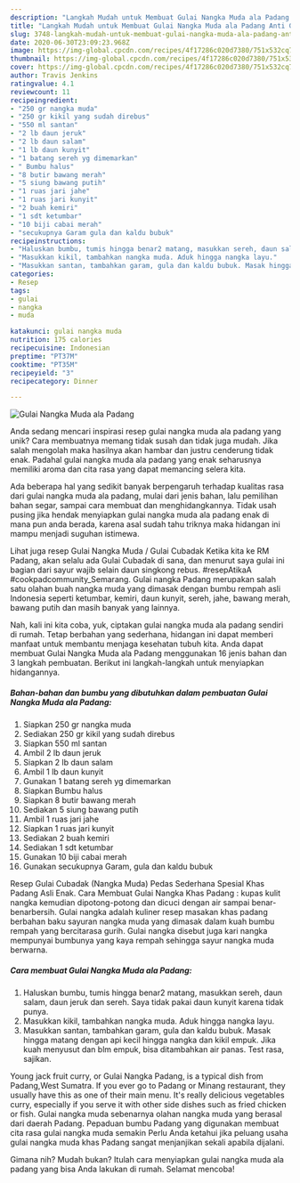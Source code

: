 ```yaml
---
description: "Langkah Mudah untuk Membuat Gulai Nangka Muda ala Padang Anti Gagal"
title: "Langkah Mudah untuk Membuat Gulai Nangka Muda ala Padang Anti Gagal"
slug: 3748-langkah-mudah-untuk-membuat-gulai-nangka-muda-ala-padang-anti-gagal
date: 2020-06-30T23:09:23.968Z
image: https://img-global.cpcdn.com/recipes/4f17286c020d7380/751x532cq70/gulai-nangka-muda-ala-padang-foto-resep-utama.jpg
thumbnail: https://img-global.cpcdn.com/recipes/4f17286c020d7380/751x532cq70/gulai-nangka-muda-ala-padang-foto-resep-utama.jpg
cover: https://img-global.cpcdn.com/recipes/4f17286c020d7380/751x532cq70/gulai-nangka-muda-ala-padang-foto-resep-utama.jpg
author: Travis Jenkins
ratingvalue: 4.1
reviewcount: 11
recipeingredient:
- "250 gr nangka muda"
- "250 gr kikil yang sudah direbus"
- "550 ml santan"
- "2 lb daun jeruk"
- "2 lb daun salam"
- "1 lb daun kunyit"
- "1 batang sereh yg dimemarkan"
- " Bumbu halus"
- "8 butir bawang merah"
- "5 siung bawang putih"
- "1 ruas jari jahe"
- "1 ruas jari kunyit"
- "2 buah kemiri"
- "1 sdt ketumbar"
- "10 biji cabai merah"
- "secukupnya Garam gula dan kaldu bubuk"
recipeinstructions:
- "Haluskan bumbu, tumis hingga benar2 matang, masukkan sereh, daun salam, daun jeruk dan sereh. Saya tidak pakai daun kunyit karena tidak punya."
- "Masukkan kikil, tambahkan nangka muda. Aduk hingga nangka layu."
- "Masukkan santan, tambahkan garam, gula dan kaldu bubuk. Masak hingga matang dengan api kecil hingga nangka dan kikil empuk. Jika kuah menyusut dan blm empuk, bisa ditambahkan air panas. Test rasa, sajikan."
categories:
- Resep
tags:
- gulai
- nangka
- muda

katakunci: gulai nangka muda 
nutrition: 175 calories
recipecuisine: Indonesian
preptime: "PT37M"
cooktime: "PT35M"
recipeyield: "3"
recipecategory: Dinner

---
```



![Gulai Nangka Muda ala Padang](https://img-global.cpcdn.com/recipes/4f17286c020d7380/751x532cq70/gulai-nangka-muda-ala-padang-foto-resep-utama.jpg)

Anda sedang mencari inspirasi resep gulai nangka muda ala padang yang unik? Cara membuatnya memang tidak susah dan tidak juga mudah. Jika salah mengolah maka hasilnya akan hambar dan justru cenderung tidak enak. Padahal gulai nangka muda ala padang yang enak seharusnya memiliki aroma dan cita rasa yang dapat memancing selera kita.

Ada beberapa hal yang sedikit banyak berpengaruh terhadap kualitas rasa dari gulai nangka muda ala padang, mulai dari jenis bahan, lalu pemilihan bahan segar, sampai cara membuat dan menghidangkannya. Tidak usah pusing jika hendak menyiapkan gulai nangka muda ala padang enak di mana pun anda berada, karena asal sudah tahu triknya maka hidangan ini mampu menjadi suguhan istimewa.

Lihat juga resep Gulai Nangka Muda / Gulai Cubadak Ketika kita ke RM Padang, akan selalu ada Gulai Cubadak di sana, dan menurut saya gulai ini bagian dari sayur wajib selain daun singkong rebus. #resepAtikaA #cookpadcommunity_Semarang. Gulai nangka Padang merupakan salah satu olahan buah nangka muda yang dimasak dengan bumbu rempah asli Indonesia seperti ketumbar, kemiri, daun kunyit, sereh, jahe, bawang merah, bawang putih dan masih banyak yang lainnya.


Nah, kali ini kita coba, yuk, ciptakan gulai nangka muda ala padang sendiri di rumah. Tetap berbahan yang sederhana, hidangan ini dapat memberi manfaat untuk membantu menjaga kesehatan tubuh kita. Anda dapat membuat Gulai Nangka Muda ala Padang menggunakan 16 jenis bahan dan 3 langkah pembuatan. Berikut ini langkah-langkah untuk menyiapkan hidangannya.

<!--inarticleads1-->

##### Bahan-bahan dan bumbu yang dibutuhkan dalam pembuatan Gulai Nangka Muda ala Padang:

1. Siapkan 250 gr nangka muda
1. Sediakan 250 gr kikil yang sudah direbus
1. Siapkan 550 ml santan
1. Ambil 2 lb daun jeruk
1. Siapkan 2 lb daun salam
1. Ambil 1 lb daun kunyit
1. Gunakan 1 batang sereh yg dimemarkan
1. Siapkan  Bumbu halus
1. Siapkan 8 butir bawang merah
1. Sediakan 5 siung bawang putih
1. Ambil 1 ruas jari jahe
1. Siapkan 1 ruas jari kunyit
1. Sediakan 2 buah kemiri
1. Sediakan 1 sdt ketumbar
1. Gunakan 10 biji cabai merah
1. Gunakan secukupnya Garam, gula dan kaldu bubuk


Resep Gulai Cubadak (Nangka Muda) Pedas Sederhana Spesial Khas Padang Asli Enak. Cara Membuat Gulai Nangka Khas Padang : kupas kulit nangka kemudian dipotong-potong dan dicuci dengan air sampai benar-benarbersih. Gulai nangka adalah kuliner resep masakan khas padang berbahan baku sayuran nangka muda yang dimasak dalam kuah bumbu rempah yang bercitarasa gurih. Gulai nangka disebut juga kari nangka mempunyai bumbunya yang kaya rempah sehingga sayur nangka muda berwarna. 

<!--inarticleads2-->

##### Cara membuat Gulai Nangka Muda ala Padang:

1. Haluskan bumbu, tumis hingga benar2 matang, masukkan sereh, daun salam, daun jeruk dan sereh. Saya tidak pakai daun kunyit karena tidak punya.
1. Masukkan kikil, tambahkan nangka muda. Aduk hingga nangka layu.
1. Masukkan santan, tambahkan garam, gula dan kaldu bubuk. Masak hingga matang dengan api kecil hingga nangka dan kikil empuk. Jika kuah menyusut dan blm empuk, bisa ditambahkan air panas. Test rasa, sajikan.


Young jack fruit curry, or Gulai Nangka Padang, is a typical dish from Padang,West Sumatra. If you ever go to Padang or Minang restaurant, they usually have this as one of their main menu. It&#39;s really delicious vegetables curry, especially if you serve it with other side dishes such as fried chicken or fish. Gulai nangka muda sebenarnya olahan nangka muda yang berasal dari daerah Padang. Pepaduan bumbu Padang yang digunakan membuat cita rasa gulai nangka muda semakin Perlu Anda ketahui jika peluang usaha gulai nangka muda khas Padang sangat menjanjikan sekali apabila dijalani. 

Gimana nih? Mudah bukan? Itulah cara menyiapkan gulai nangka muda ala padang yang bisa Anda lakukan di rumah. Selamat mencoba!
